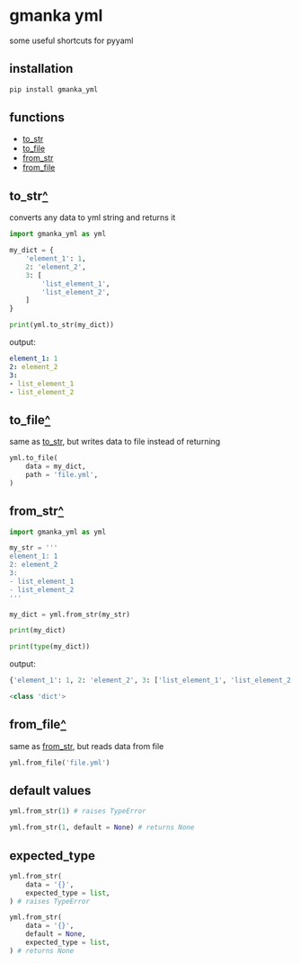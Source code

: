 # gmanka yml

some useful shortcuts for pyyaml

## installation

```bash
pip install gmanka_yml
```

## functions

- [to_str](#to_str)  
- [to_file](#to_file)  
- [from_str](#read_str)  
- [from_file](#read_file)  

## to_str[^](#functions)

converts any data to yml string and returns it

```py
import gmanka_yml as yml

my_dict = {
    'element_1': 1,
    2: 'element_2',
    3: [
        'list_element_1',
        'list_element_2',
    ]
}

print(yml.to_str(my_dict))
```

output:

```yaml
element_1: 1
2: element_2
3:
- list_element_1
- list_element_2
```

## to_file[^](#functions)

same as [to_str](#to_str), but writes data to file instead of returning

```py
yml.to_file(
    data = my_dict,
    path = 'file.yml',
)
```

## from_str[^](#functions)

```py
import gmanka_yml as yml

my_str = '''
element_1: 1
2: element_2
3:
- list_element_1
- list_element_2
'''

my_dict = yml.from_str(my_str)

print(my_dict)

print(type(my_dict))
```

output:

```py
{'element_1': 1, 2: 'element_2', 3: ['list_element_1', 'list_element_2']}

<class 'dict'>
```

## from_file[^](#functions)

same as [from_str](#read_str), but reads data from file

```py
yml.from_file('file.yml')
```

## default values

```py
yml.from_str(1) # raises TypeError

yml.from_str(1, default = None) # returns None
```

## expected_type

```py
yml.from_str(
    data = '{}',
    expected_type = list,
) # raises TypeError

yml.from_str(
    data = '{}',
    default = None,
    expected_type = list,
) # returns None
```

